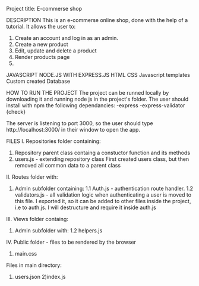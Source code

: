 Project title: E-commerse shop

DESCRIPTION
This is an e-commerse online shop, done with the help of a tutorial. It allows the user to:

1) Create an account and log in as an admin.
2) Create a new product
3) Edit, update and delete a product
4) Render products page
5) 

JAVASCRIPT NODE.JS WITH EXPRESS.JS HTML CSS Javascript templates Custom created Database

HOW TO RUN THE PROJECT The project can be runned locally by downloading it and running node js in the project's folder. The user should install with npm the following dependancies: 
-express
-express-validator {check}

The server is listening to port 3000, so the user should type http://localhost:3000/ in their window to open the app.

FILES
I. Repositories folder containing: 
1) Repository parent class containg a constuctor function and its methods
2) users.js - extending repository class
First created users class, but then removed all common data to a parent class

II. Routes folder with: 
1) Admin subfolder containing: 
1.1 Auth.js - authentication route handler. 
1.2 validators.js - all validation logic when authenticating a user is moved to this file. I exported it, so it can be added to other files inside the project, i.e to auth.js. I will destructure and require it inside auth.js

III. Views folder containg: 
1) Admin subfolder with: 
1.2 helpers.js

IV. Public folder - files to be rendered by the browser
1) main.css

Files in main directory: 
1) users.json
2)index.js




